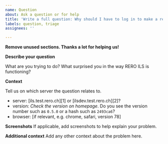 ```yaml
---
name: Question
about: Ask a question or for help
title: 'Write a full question: Why should I have to log in to make a request?'
labels: question, triage
assignees: ''

---
```


**Remove unused sections. Thanks a lot for helping us!**

**Describe your question**

What are you trying to do? What surprised you in the way RERO ILS is
functioning?

**Context**

Tell us on which server the question relates to.

* server: [ils.test.rero.ch][1] or [ilsdev.test.rero.ch][2]?
* version: *Check the version on homepage*. Do you see the version
  number such as `0.5.0` or a hash such as `2493ca6`?
* browser: [if relevant, e.g. chrome, safari, version 78]

**Screenshots**
If applicable, add screenshots to help explain your problem.

**Additional context**
Add any other context about the problem here.

